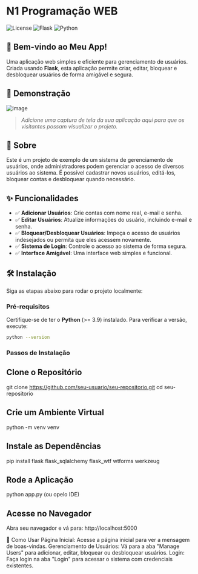 # N1 Programação WEB

![License](https://img.shields.io/badge/license-MIT-green)
![Flask](https://img.shields.io/badge/Flask-v2.0-blue)
![Python](https://img.shields.io/badge/Python-3.9-blue)

## 🎉 Bem-vindo ao Meu App!

Uma aplicação web simples e eficiente para gerenciamento de usuários. Criada usando **Flask**, esta aplicação permite criar, editar, bloquear e desbloquear usuários de forma amigável e segura.

## 📸 Demonstração

![image](https://github.com/user-attachments/assets/7c360042-ebbd-4ca4-be3a-a77828fc011a)


> *Adicione uma captura de tela da sua aplicação aqui para que os visitantes possam visualizar o projeto.*

## 📖 Sobre

Este é um projeto de exemplo de um sistema de gerenciamento de usuários, onde administradores podem gerenciar o acesso de diversos usuários ao sistema. É possível cadastrar novos usuários, editá-los, bloquear contas e desbloquear quando necessário.

## ✨ Funcionalidades

- ✅ **Adicionar Usuários**: Crie contas com nome real, e-mail e senha.
- ✅ **Editar Usuários**: Atualize informações do usuário, incluindo e-mail e senha.
- ✅ **Bloquear/Desbloquear Usuários**: Impeça o acesso de usuários indesejados ou permita que eles acessem novamente.
- ✅ **Sistema de Login**: Controle o acesso ao sistema de forma segura.
- ✅ **Interface Amigável**: Uma interface web simples e funcional.

## 🛠️ Instalação

Siga as etapas abaixo para rodar o projeto localmente:

### Pré-requisitos

Certifique-se de ter o **Python** (>= 3.9) instalado. Para verificar a versão, execute:

```bash
python --version
```

### Passos de Instalação
## Clone o Repositório
git clone https://github.com/seu-usuario/seu-repositorio.git
cd seu-repositorio

## Crie um Ambiente Virtual
python -m venv venv

## Instale as Dependências
pip install flask flask_sqlalchemy flask_wtf wtforms werkzeug

## Rode a Aplicação
python app.py (ou opelo IDE)

## Acesse no Navegador
Abra seu navegador e vá para:
http://localhost:5000

🚀 Como Usar
Página Inicial: Acesse a página inicial para ver a mensagem de boas-vindas.
Gerenciamento de Usuários: Vá para a aba "Manage Users" para adicionar, editar, bloquear ou desbloquear usuários.
Login: Faça login na aba "Login" para acessar o sistema com credenciais existentes.

